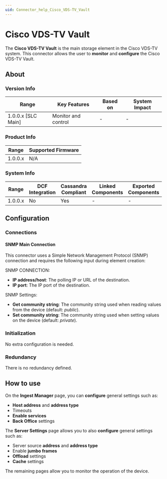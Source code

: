 ```yaml
---
uid: Connector_help_Cisco_VDS-TV_Vault
---
```


# Cisco VDS-TV Vault

The **Cisco VDS-TV Vault** is the main storage element in the Cisco VDS-TV system. This connector allows the user to **monitor** and **configure** the Cisco VDS-TV Vault.

## About

### Version Info

| **Range**            | **Key Features**    | **Based on** | **System Impact** |
|----------------------|---------------------|--------------|-------------------|
| 1.0.0.x [SLC Main]   | Monitor and control | -            | -                 |

### Product Info

| Range     | Supported Firmware     |
|-----------|------------------------|
| 1.0.0.x   | N/A                    |

### System Info

| Range     | DCF Integration     | Cassandra Compliant     | Linked Components     | Exported Components     |
|-----------|---------------------|-------------------------|-----------------------|-------------------------|
| 1.0.0.x   | No                  | Yes                     | -                     | -                       |

## Configuration

### Connections

#### SNMP Main Connection

This connector uses a Simple Network Management Protocol (SNMP) connection and requires the following input during element creation:

SNMP CONNECTION:

- **IP address/host**: The polling IP or URL of the destination.
- **IP port**: The IP port of the destination.

SNMP Settings:

- **Get community string**: The community string used when reading values from the device (default: *public*).
- **Set community string**: The community string used when setting values on the device (default: *private*).

### Initialization

No extra configuration is needed.

### Redundancy

There is no redundancy defined.

## How to use

On the **Ingest Manager** page, you can **configure** general settings such as:

- **Host address** and **address type**
- Timeouts
- **Enable services**
- **Back Office** settings

The **Server Settings** page allows you to also **configure** general settings such as:

- Server source **address** and **address type**
- Enable **jumbo frames**
- **Offload** settings
- **Cache** settings

The remaining pages allow you to monitor the operation of the device.
